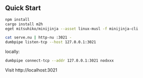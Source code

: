## Quick Start

```bash
npm install
cargo install m2h
eget mitsuhiko/minijinja --asset linux-musl -f minijinja-cli

cat serve.nu | http-nu :3021 -
dumbpipe listen-tcp --host 127.0.0.1:3021
```

locally:

```bash
dumbpipe connect-tcp --addr 127.0.0.1:3021 nodxxx
```

Visit http://localhost:3021
